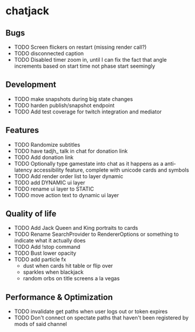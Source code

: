 # chatjack

## Bugs

- TODO Screen flickers on restart (missing render call?)
- TODO disconnected caption
- TODO Disabled timer zoom in, until I can fix the fact that angle increments based on start time not phase start seemingly

## Development

- TODO make snapshots during big state changes
- TODO harden publish/snapshot endpoint
- TODO Add test coverage for twitch integration and mediator

## Features

- TODO Randomize subtitles
- TODO have tadjh\_ talk in chat for donation link
- TODO Add donation link
- TODO Optionally type gamestate into chat as it happens as a anti-latency accessibility feature, complete with unicode cards and symbols
- TODO Add render order list to layer dynamic
- TODO add DYNAMIC ui layer
- TODO rename ui layer to STATIC
- TODO move action text to dynamic ui layer

## Quality of life

- TODO Add Jack Queen and King portraits to cards
- TODO Rename SearchProvider to RendererOptions or something to indicate what it actually does
- TODO Add !stop command
- TODO Bust lower opacity
- TODO add particle fx
  - dust when cards hit table or flip over
  - sparkles when blackjack
  - random orbs on title screens a la vegas

## Performance & Optimization

- TODO invalidate get paths when user logs out or token expires
- TODO Don't connect on spectate paths that haven't been registered by mods of said channel
